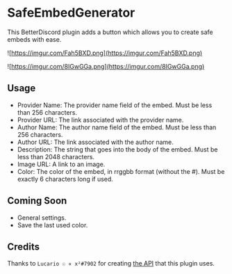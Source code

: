 # SafeEmbedGenerator

This BetterDiscord plugin adds a button which allows you to create safe embeds with ease.

![https://imgur.com/Fah5BXD.png](https://imgur.com/Fah5BXD.png)

![https://imgur.com/8IGwGGa.png](https://imgur.com/8IGwGGa.png)

## Usage

 * Provider Name: The provider name field of the embed. Must be less than 256 characters.
 * Provider URL: The link associated with the provider name.
 * Author Name: The author name field of the embed. Must be less than 256 characters.
 * Author URL: The link associated with the author name.
 * Description: The string that goes into the body of the embed. Must be less than 2048 characters.
 * Image URL: A link to an image.
 * Color: The color of the embed, in rrggbb format (without the #). Must be exactly 6 characters long if used.

## Coming Soon

 * General settings.
 * Save the last used color.

## Credits

Thanks to `Lucario ☉ ∝ x²#7902` for creating [the API](https://em.my.to/) that this plugin uses.
